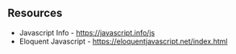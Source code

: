 
## Resources

- Javascript Info - https://javascript.info/js
- Eloquent Javascript - https://eloquentjavascript.net/index.html